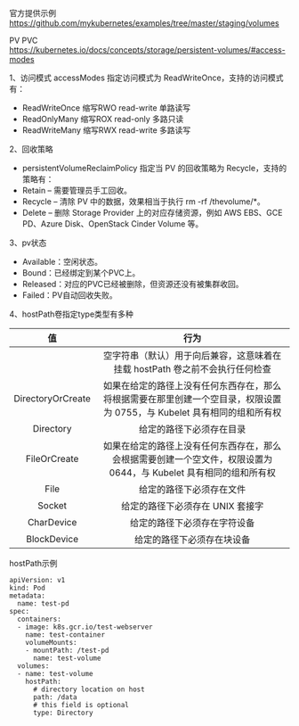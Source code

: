 官方提供示例  
https://github.com/mykubernetes/examples/tree/master/staging/volumes  

PV PVC  
https://kubernetes.io/docs/concepts/storage/persistent-volumes/#access-modes  


1、访问模式
accessModes 指定访问模式为 ReadWriteOnce，支持的访问模式有：
- ReadWriteOnce 缩写RWO read-write 单路读写
- ReadOnlyMany 缩写ROX read-only 多路只读
- ReadWriteMany 缩写RWX read-write 多路读写

2、回收策略
- persistentVolumeReclaimPolicy 指定当 PV 的回收策略为 Recycle，支持的策略有：
- Retain – 需要管理员手工回收。
- Recycle – 清除 PV 中的数据，效果相当于执行 rm -rf /thevolume/*。
- Delete – 删除 Storage Provider 上的对应存储资源，例如 AWS EBS、GCE PD、Azure Disk、OpenStack Cinder Volume 等。

3、pv状态
- Available：空闲状态。
- Bound：已经绑定到某个PVC上。
- Released：对应的PVC已经被删除，但资源还没有被集群收回。
- Failed：PV自动回收失败。


4、hostPath卷指定type类型有多种  

| 值  | 行为 |
| :------: | :--------: |
|   | 空字符串（默认）用于向后兼容，这意味着在挂载 hostPath 卷之前不会执行任何检查 |
| DirectoryOrCreate | 如果在给定的路径上没有任何东西存在，那么将根据需要在那里创建一个空目录，权限设置为 0755，与 Kubelet 具有相同的组和所有权 |
| Directory | 给定的路径下必须存在目录 |
| FileOrCreate | 如果在给定的路径上没有任何东西存在，那么会根据需要创建一个空文件，权限设置为 0644，与 Kubelet 具有相同的组和所有权 |
| File | 给定的路径下必须存在文件 |
| Socket | 给定的路径下必须存在 UNIX 套接字 |
| CharDevice | 给定的路径下必须存在字符设备 |
| BlockDevice | 给定的路径下必须存在块设备 |

hostPath示例
```
apiVersion: v1
kind: Pod
metadata:
  name: test-pd
spec:
  containers:
  - image: k8s.gcr.io/test-webserver
    name: test-container
    volumeMounts:
    - mountPath: /test-pd
      name: test-volume
  volumes:
  - name: test-volume
    hostPath:
      # directory location on host
      path: /data
      # this field is optional
      type: Directory
```  
